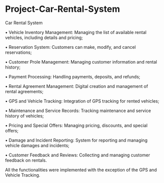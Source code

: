 # Project-Car-Rental-System

Car Rental System

• Vehicle Inventory Management: Managing the list of available rental vehicles, including details and pricing;

• Reservation System: Customers can make, modify, and cancel reservations;

• Customer Prole Management: Managing customer information and rental history;

• Payment Processing: Handling payments, deposits, and refunds;

• Rental Agreement Management: Digital creation and management of rental agreements;

• GPS and Vehicle Tracking: Integration of GPS tracking for rented vehicles;

• Maintenance and Service Records: Tracking maintenance and service history of vehicles;

• Pricing and Special Offers: Managing pricing, discounts, and special offers;

• Damage and Incident Reporting: System for reporting and managing vehicle damages and incidents;

• Customer Feedback and Reviews: Collecting and managing customer feedback on rentals.



All the functionalities were implemented with the exception of the GPS and Vehicle Tracking.
